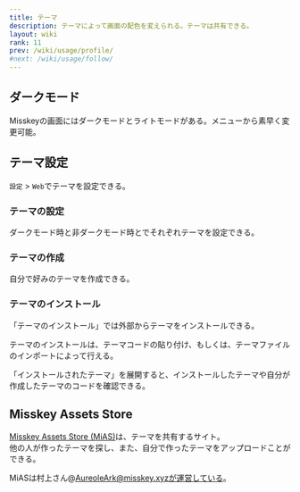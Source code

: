 ```yaml
---
title: テーマ
description: テーマによって画面の配色を変えられる。テーマは共有できる。
layout: wiki
rank: 11
prev: /wiki/usage/profile/
#next: /wiki/usage/follow/
---
```

## ダークモード
Misskeyの画面にはダークモードとライトモードがある。メニューから素早く変更可能。

## テーマ設定
`設定` > `Web`でテーマを設定できる。

### テーマの設定
ダークモード時と非ダークモード時とでそれぞれテーマを設定できる。

### テーマの作成
自分で好みのテーマを作成できる。

### テーマのインストール
「テーマのインストール」では外部からテーマをインストールできる。

テーマのインストールは、テーマコードの貼り付け、もしくは、テーマファイルのインポートによって行える。

「インストールされたテーマ」を展開すると、インストールしたテーマや自分が作成したテーマのコードを確認できる。

## Misskey Assets Store
[Misskey Assets Store (MiAS)](https://assets.msky.cafe/)は、テーマを共有するサイト。  
他の人が作ったテーマを探し、また、自分で作ったテーマをアップロードことができる。

MiASは村上さん@AureoleArk@misskey.xyzが運営している。